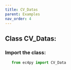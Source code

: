 ```yaml
---
title: CV_Datas
parent: Examples
nav_order: 4
---
```


 
## Class CV_Datas:
### Import the class:
```python
   from ec4py import CV_Data
```

